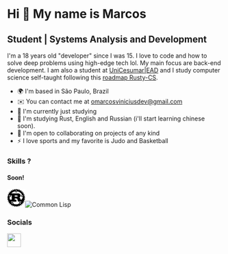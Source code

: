 Hi 👀 My name is Marcos
==========================

Student | Systems Analysis and Development
-----------------------------

I'm a 18 years old "developer" since I was 15. I love to code and how to solve deep problems using high-edge tech lol. My main focus are back-end development. I am also a student at [UniCesumar|EAD](https://www.unicesumar.edu.br/home/) and I study computer science self-taught following this [roadmap Rusty-CS](https://github.com/AbdesamedBendjeddou/Rusty-CS).
* 🌍  I'm based in São Paulo, Brazil
* ✉️  You can contact me at [omarcosviniciusdev@gmail.com](mailto:omarcosdev@gmail.com)
* 🚀  I'm currently just studying
* 🧠  I'm studying Rust, English and Russian (i'll start learning chinese soon).
* 🤝  I'm open to collaborating on projects of any kind
* ⚡  I love sports and my favorite is Judo and Basketball
### Skills ?

#### Soon!
 <img src="https://github.com/devicons/devicon/blob/master/icons/rust/rust-plain.svg" alt="Common Lisp" width="42" height="42"/><img src="https://racket-lang.org/img/racket-logo.svg" alt="Common Lisp" width="40" height="40"/>

### Socials

<a href="https://www.linkedin.com/in/marcos-vin%C3%ADcius-8ab575260/" target="_blank" rel="noreferrer"><img src="https://raw.githubusercontent.com/danielcranney/readme-generator/main/public/icons/socials/linkedin.svg" width="32" height="32" /></a>
